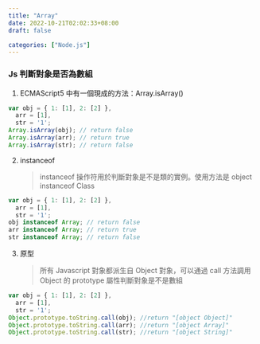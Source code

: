 ```yaml
---
title: "Array"
date: 2022-10-21T02:02:33+08:00
draft: false

categories: ["Node.js"]
---
```


### Js 判斷對象是否為數組

1. ECMAScript5 中有一個現成的方法：Array.isArray()

```js
var obj = { 1: [1], 2: [2] },
  arr = [1],
  str = '1';
Array.isArray(obj); // return false
Array.isArray(arr); // return true
Array.isArray(str); // return false
```

2. instanceof

   > instanceof 操作符用於判斷對象是不是類的實例。使用方法是 object instanceof Class

```js
var obj = { 1: [1], 2: [2] },
  arr = [1],
  str = '1';
obj instanceof Array; // return false
arr instanceof Array; // return true
str instanceof Array; // return false
```

3. 原型

   > 所有 Javascript 對象都派生自 Object 對象，可以通過 call 方法調用 Object 的 prototype 屬性判斷對象是不是數組

```js
var obj = { 1: [1], 2: [2] },
  arr = [1],
  str = '1';
Object.prototype.toString.call(obj); //return "[object Object]"
Object.prototype.toString.call(arr); //return "[object Array]"
Object.prototype.toString.call(str); //return "[object String]"
```

